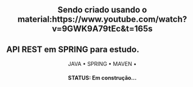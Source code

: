 <h2 align="center">Sendo criado usando o material:https://www.youtube.com/watch?v=9GWK9A79tEc&t=165s</h2>

## API REST em SPRING para estudo.

<p align="center">
 <a >JAVA</a> •
 <a >SPRING</a> • 
 <a >MAVEN</a> • 
</p>

<h4 align="center"> 
	  STATUS: Em construção... 
</h4>
